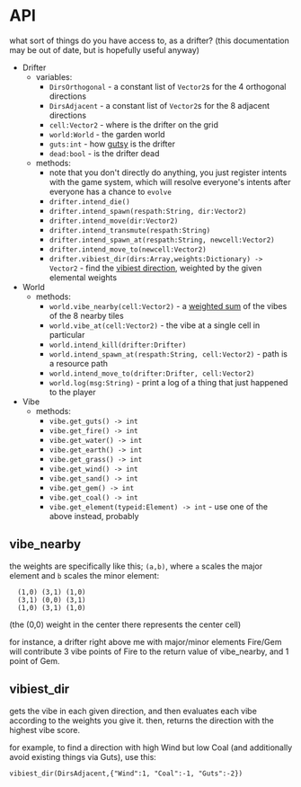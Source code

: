 # API

what sort of things do you have access to, as a drifter? (this documentation may be out of date, but is hopefully useful anyway)

* Drifter
  * variables:
    * `DirsOrthogonal` - a constant list of `Vector2`s for the 4 orthogonal directions
    * `DirsAdjacent` - a constant list of `Vector2`s for the 8 adjacent directions
    * `cell:Vector2` - where is the drifter on the grid
    * `world:World` - the garden world
    * `guts:int` - how [gutsy](./tutorial.md#guts) is the drifter
    * `dead:bool` - is the drifter dead
  * methods:
    * note that you don't directly do anything, you just register intents with the game system, which will resolve everyone's intents after everyone has a chance to `evolve`
    * `drifter.intend_die()`
    * `drifter.intend_spawn(respath:String, dir:Vector2)`
    * `drifter.intend_move(dir:Vector2)`
    * `drifter.intend_transmute(respath:String)`
    * `drifter.intend_spawn_at(respath:String, newcell:Vector2)`
    * `drifter.intend_move_to(newcell:Vector2)`
    * `drifter.vibiest_dir(dirs:Array,weights:Dictionary) -> Vector2` - find the [vibiest direction](#vibiest_dir), weighted by the given elemental weights
* World
  * methods:
    * `world.vibe_nearby(cell:Vector2)` - a [weighted sum](#vibe_nearby) of the vibes of the 8 nearby tiles
    * `world.vibe_at(cell:Vector2)` - the vibe at a single cell in particular
    * `world.intend_kill(drifter:Drifter)`
    * `world.intend_spawn_at(respath:String, cell:Vector2)` - path is a resource path
    * `world.intend_move_to(drifter:Drifter, cell:Vector2)`
    * `world.log(msg:String)` - print a log of a thing that just happened to the player
* Vibe
  * methods:
    * `vibe.get_guts() -> int`
    * `vibe.get_fire() -> int`
    * `vibe.get_water() -> int`
    * `vibe.get_earth() -> int`
    * `vibe.get_grass() -> int`
    * `vibe.get_wind() -> int`
    * `vibe.get_sand() -> int`
    * `vibe.get_gem() -> int`
    * `vibe.get_coal() -> int`
    * `vibe.get_element(typeid:Element) -> int` - use one of the above instead, probably

## vibe_nearby

the weights are specifically like this; `(a,b)`, where `a` scales the major element and `b` scales the minor element:
```
  (1,0) (3,1) (1,0)
  (3,1) (0,0) (3,1)
  (1,0) (3,1) (1,0)
```
(the (0,0) weight in the center there represents the center cell)

for instance, a drifter right above me with major/minor elements Fire/Gem will contribute 3 vibe points of Fire to the return value of vibe_nearby, and 1 point of Gem.

## vibiest_dir

gets the vibe in each given direction, and then evaluates each vibe according to the weights you give it. then, returns the direction with the highest vibe score.

for example, to find a direction with high Wind but low Coal (and additionally avoid existing things via Guts), use this:

```
vibiest_dir(DirsAdjacent,{"Wind":1, "Coal":-1, "Guts":-2})
```
